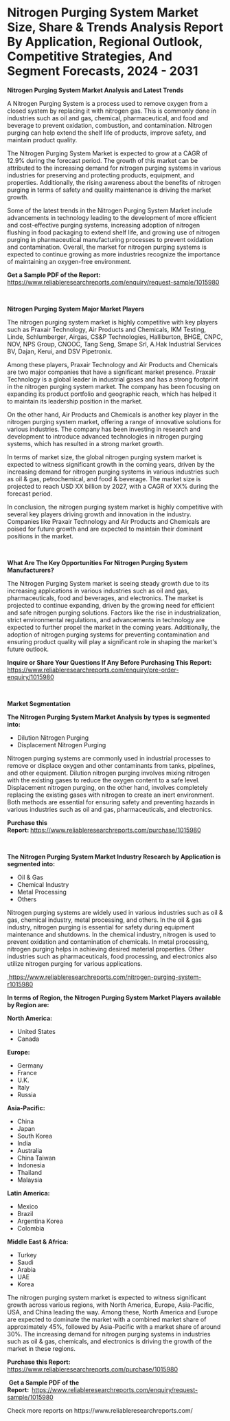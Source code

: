 <p><h1>Nitrogen Purging System Market Size, Share & Trends Analysis Report By Application, Regional Outlook, Competitive Strategies, And Segment Forecasts, 2024 - 2031</h1></p><p><strong>Nitrogen Purging System Market Analysis and Latest Trends</strong></p>
<p><p>A Nitrogen Purging System is a process used to remove oxygen from a closed system by replacing it with nitrogen gas. This is commonly done in industries such as oil and gas, chemical, pharmaceutical, and food and beverage to prevent oxidation, combustion, and contamination. Nitrogen purging can help extend the shelf life of products, improve safety, and maintain product quality.</p><p>The Nitrogen Purging System Market is expected to grow at a CAGR of 12.9% during the forecast period. The growth of this market can be attributed to the increasing demand for nitrogen purging systems in various industries for preserving and protecting products, equipment, and properties. Additionally, the rising awareness about the benefits of nitrogen purging in terms of safety and quality maintenance is driving the market growth.</p><p>Some of the latest trends in the Nitrogen Purging System Market include advancements in technology leading to the development of more efficient and cost-effective purging systems, increasing adoption of nitrogen flushing in food packaging to extend shelf life, and growing use of nitrogen purging in pharmaceutical manufacturing processes to prevent oxidation and contamination. Overall, the market for nitrogen purging systems is expected to continue growing as more industries recognize the importance of maintaining an oxygen-free environment.</p></p>
<p><strong>Get a Sample PDF of the Report:&nbsp;</strong> <a href="https://www.reliableresearchreports.com/enquiry/request-sample/1015980">https://www.reliableresearchreports.com/enquiry/request-sample/1015980</a></p>
<p>&nbsp;</p>
<p><strong>Nitrogen Purging System Major Market Players</strong></p>
<p><p>The nitrogen purging system market is highly competitive with key players such as Praxair Technology, Air Products and Chemicals, IKM Testing, Linde, Schlumberger, Airgas, CS&P Technologies, Halliburton, BHGE, CNPC, NOV, NPS Group, CNOOC, Tang Seng, Smape Srl, A.Hak Industrial Services BV, Dajan, Kerui, and DSV Pipetronix.</p><p>Among these players, Praxair Technology and Air Products and Chemicals are two major companies that have a significant market presence. Praxair Technology is a global leader in industrial gases and has a strong footprint in the nitrogen purging system market. The company has been focusing on expanding its product portfolio and geographic reach, which has helped it to maintain its leadership position in the market.</p><p>On the other hand, Air Products and Chemicals is another key player in the nitrogen purging system market, offering a range of innovative solutions for various industries. The company has been investing in research and development to introduce advanced technologies in nitrogen purging systems, which has resulted in a strong market growth.</p><p>In terms of market size, the global nitrogen purging system market is expected to witness significant growth in the coming years, driven by the increasing demand for nitrogen purging systems in various industries such as oil & gas, petrochemical, and food & beverage. The market size is projected to reach USD XX billion by 2027, with a CAGR of XX% during the forecast period.</p><p>In conclusion, the nitrogen purging system market is highly competitive with several key players driving growth and innovation in the industry. Companies like Praxair Technology and Air Products and Chemicals are poised for future growth and are expected to maintain their dominant positions in the market.</p></p>
<p>&nbsp;</p>
<p><strong>What Are The Key Opportunities For Nitrogen Purging System Manufacturers?</strong></p>
<p><p>The Nitrogen Purging System market is seeing steady growth due to its increasing applications in various industries such as oil and gas, pharmaceuticals, food and beverages, and electronics. The market is projected to continue expanding, driven by the growing need for efficient and safe nitrogen purging solutions. Factors like the rise in industrialization, strict environmental regulations, and advancements in technology are expected to further propel the market in the coming years. Additionally, the adoption of nitrogen purging systems for preventing contamination and ensuring product quality will play a significant role in shaping the market's future outlook.</p></p>
<p><strong>Inquire or Share Your Questions If Any Before Purchasing This Report:</strong> <a href="https://www.reliableresearchreports.com/enquiry/pre-order-enquiry/1015980">https://www.reliableresearchreports.com/enquiry/pre-order-enquiry/1015980</a></p>
<p>&nbsp;</p>
<p><strong>Market Segmentation</strong></p>
<p><strong>The Nitrogen Purging System Market Analysis by types is segmented into:</strong></p>
<p><ul><li>Dilution Nitrogen Purging</li><li>Displacement Nitrogen Purging</li></ul></p>
<p><p>Nitrogen purging systems are commonly used in industrial processes to remove or displace oxygen and other contaminants from tanks, pipelines, and other equipment. Dilution nitrogen purging involves mixing nitrogen with the existing gases to reduce the oxygen content to a safe level. Displacement nitrogen purging, on the other hand, involves completely replacing the existing gases with nitrogen to create an inert environment. Both methods are essential for ensuring safety and preventing hazards in various industries such as oil and gas, pharmaceuticals, and electronics.</p></p>
<p><strong>Purchase this Report:&nbsp;</strong><a href="https://www.reliableresearchreports.com/purchase/1015980">https://www.reliableresearchreports.com/purchase/1015980</a></p>
<p>&nbsp;</p>
<p><strong>The Nitrogen Purging System Market Industry Research by Application is segmented into:</strong></p>
<p><ul><li>Oil & Gas</li><li>Chemical Industry</li><li>Metal Processing</li><li>Others</li></ul></p>
<p><p>Nitrogen purging systems are widely used in various industries such as oil & gas, chemical industry, metal processing, and others. In the oil & gas industry, nitrogen purging is essential for safety during equipment maintenance and shutdowns. In the chemical industry, nitrogen is used to prevent oxidation and contamination of chemicals. In metal processing, nitrogen purging helps in achieving desired material properties. Other industries such as pharmaceuticals, food processing, and electronics also utilize nitrogen purging for various applications.</p></p>
<p><a href="https://www.reliableresearchreports.com/nitrogen-purging-system-r1015980">&nbsp;https://www.reliableresearchreports.com/nitrogen-purging-system-r1015980</a></p>
<p><strong>In terms of Region, the Nitrogen Purging System Market Players available by Region are:</strong></p>
<p>
    <p> <strong> North America: </strong>
        <ul>
            <li>United States</li>
            <li>Canada</li>
        </ul>
        </p> 
    <p> <strong> Europe: </strong>
        <ul>
            <li>Germany</li>
            <li>France</li>
            <li>U.K.</li>
            <li>Italy</li>
            <li>Russia</li>
        </ul>
        </p> 
    <p> <strong> Asia-Pacific: </strong>
        <ul>
            <li>China</li>
            <li>Japan</li>
            <li>South Korea</li>
            <li>India</li>
            <li>Australia</li>
            <li>China Taiwan</li>
            <li>Indonesia</li>
            <li>Thailand</li>
            <li>Malaysia</li>
        </ul>
        </p> 
    <p> <strong> Latin America: </strong>
        <ul>
            <li>Mexico</li>
            <li>Brazil</li>
            <li>Argentina Korea</li>
            <li>Colombia</li>
        </ul>
        </p> 
    <p> <strong> Middle East & Africa: </strong>
        <ul>
            <li>Turkey</li>
            <li>Saudi</li>
            <li>Arabia</li>
            <li>UAE</li>
            <li>Korea</li>
        </ul>
    </p>
    </p>
<p><p>The nitrogen purging system market is expected to witness significant growth across various regions, with North America, Europe, Asia-Pacific, USA, and China leading the way. Among these, North America and Europe are expected to dominate the market with a combined market share of approximately 45%, followed by Asia-Pacific with a market share of around 30%. The increasing demand for nitrogen purging systems in industries such as oil & gas, chemicals, and electronics is driving the growth of the market in these regions.</p></p>
<p><strong>Purchase this Report: </strong><a href="https://www.reliableresearchreports.com/purchase/1015980">https://www.reliableresearchreports.com/purchase/1015980</a></p>
<p>&nbsp;<strong>Get a Sample PDF of the Report:&nbsp;&nbsp;</strong><a href="https://www.reliableresearchreports.com/enquiry/request-sample/1015980">https://www.reliableresearchreports.com/enquiry/request-sample/1015980</a></p>
<p><strong></strong></p>
<p>Check more reports on https://www.reliableresearchreports.com/</p>